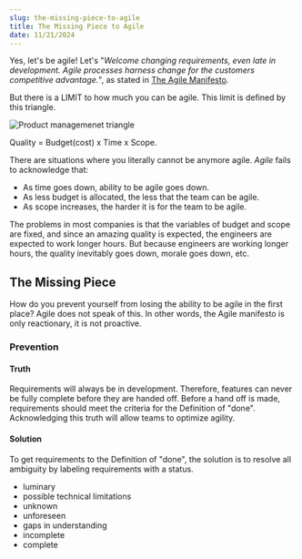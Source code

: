 ```yaml
---
slug: the-missing-piece-to-agile
title: The Missing Piece to Agile
date: 11/21/2024
---
```


Yes, let's be agile! Let's "_Welcome changing requirements, even late in development. Agile processes harness change for the customers competitive advantage._", as stated in [The Agile Manifesto](https://agilemanifesto.org/).

But there is a LIMIT to how much you can be agile. This limit is defined by this triangle.

![Product managemenet triangle](/img/project.png)

Quality = Budget(cost) x Time x Scope.

There are situations where you literally cannot be anymore agile. _Agile_ fails to acknowledge that:

- As time goes down, ability to be agile goes down.
- As less budget is allocated, the less that the team can be agile.
- As scope increases, the harder it is for the team to be agile.

The problems in most companies is that the variables of budget and scope are fixed, and since an amazing quality is expected, the engineers are expected to work longer hours. But because engineers are working longer hours, the quality inevitably goes down, morale goes down, etc.

## The Missing Piece

How do you prevent yourself from losing the ability to be agile in the first place? Agile does not speak of this. In other words, the Agile manifesto is only reactionary, it is not proactive.

### Prevention

#### Truth

Requirements will always be in development. Therefore, features can never be fully complete before they are handed off. Before a hand off is made, requirements should meet the criteria for the Definition of "done". Acknowledging this truth will allow teams to optimize agility.

#### Solution

To get requirements to the Definition of "done", the solution is to resolve all ambiguity by labeling requirements with a status.

- luminary
- possible technical limitations
- unknown
- unforeseen
- gaps in understanding
- incomplete
- complete

